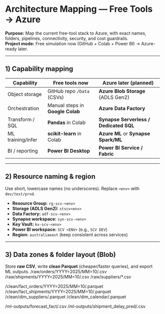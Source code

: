 # Architecture Mapping — Free Tools → Azure

**Purpose:** Map the current free-tool stack to Azure, with exact names, folders, pipelines, connectivity, security, and cost guardrails.  
**Project mode:** Free simulation now (GitHub + Colab + Power BI) → Azure-ready later.

---

## 1) Capability mapping

| Capability         | Free tools now                            | Azure later (planned)                  |
|-------------------|--------------------------------------------|----------------------------------------|
| Object storage     | GitHub repo `/Data` (CSVs)                | **Azure Blob Storage** (ADLS Gen2)     |
| Orchestration      | Manual steps in **Google Colab**          | **Azure Data Factory**                 |
| Transform / SQL    | **Pandas** in Colab                       | **Synapse Serverless / Dedicated SQL** |
| ML training/infer  | **scikit-learn** in Colab                 | **Azure ML** or **Synapse Spark/ML**   |
| BI / reporting     | **Power BI Desktop**                      | **Power BI Service / Fabric**          |

---

## 2) Resource naming & region

Use short, lowercase names (no underscores). Replace `<env>` with `dev/test/prod`.

- **Resource Group:** `rg-scv-<env>`
- **Storage (ADLS Gen2):** `stscv<env>`
- **Data Factory:** `adf-scv-<env>`
- **Synapse workspace:** `syn-scv-<env>`
- **Key Vault:** `kv-scv-<env>`
- **Power BI workspace:** `SCV <ENV>` (e.g., `SCV DEV`)
- **Region:** `australiaeast` (keep consistent across services)

---

## 3) Data zones & folder layout (Blob)

Store **raw CSV**, write **clean Parquet** (cheaper/faster queries), and export ML outputs.
/raw/orders/YYYY=2025/MM=10/.csv
/raw/shipments/YYYY=2025/MM=10/.csv
/raw/suppliers/*.csv

/clean/fact_orders/YYYY=2025/MM=10/.parquet
/clean/fact_shipments/YYYY=2025/MM=10/.parquet
/clean/dim_suppliers/.parquet
/clean/dim_calendar/.parquet

/ml-outputs/forecast_fact/.csv
/ml-outputs/shipment_delay_pred/.csv



